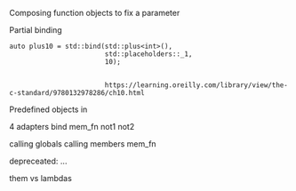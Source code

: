 Composing function objects to fix a parameter

Partial binding

    auto plus10 = std::bind(std::plus<int>(),
                            std::placeholders::_1,
                            10);


                            https://learning.oreilly.com/library/view/the-c-standard/9780132978286/ch10.html

Predefined objects in <functional>

4 adapters
bind
mem_fn
not1
not2

calling globals
calling members
mem_fn

depreceated:
...

them vs lambdas